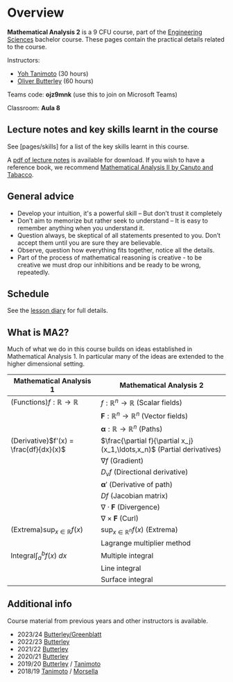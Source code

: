 # Overview

**Mathematical Analysis 2** is a 9 CFU course, part of the [Engineering Sciences](https://engineering-sciences.uniroma2.it/) bachelor course.
These pages contain the practical details related to the course.

Instructors:

- [Yoh Tanimoto](https://www.mat.uniroma2.it/~tanimoto/) (30 hours)
- [Oliver Butterley](https://www.mat.uniroma2.it/butterley/) (60 hours)

Teams code: **ojz9mnk** (use this to join on Microsoft Teams)

Classroom: **Aula 8**

## Lecture notes and key skills learnt in the course

See [pages/skills] for a list of the key skills learnt in this course.

A [pdf of lecture notes](https://www.mat.uniroma2.it/butterley/ma2.pdf) is available for download.
If you wish to have a reference book, we recommend [Mathematical Analysis II by Canuto and Tabacco](https://link.springer.com/book/10.1007/978-3-319-12757-6).

## General advice

- Develop your intuition, it's a powerful skill – But don’t trust it completely
- Don’t aim to memorize but rather seek to understand – It is easy to remember anything when you understand it.
- Question always, be skeptical of all statements presented to you. Don’t
  accept them until you are sure they are believable.
- Observe, question how everything fits together, notice all the details.
- Part of the process of mathematical reasoning is creative - to be creative we must drop our inhibitions and be ready to be wrong, repeatedly.

## Schedule

<!--
::: warning
This information is in the process of being updated.
:::

The material of the course is divided into six parts as listed below. Each part takes two weeks and is accompanied with a set of exercises. Mathematically the parts are intimately linked.

| Topic (2 weeks each)                      | Teaching period | Instructor |
| ----------------------------------------- | --------------- | ---------- |
| [Mathematical reasoning](/pages/part1.md) | 25 Sep - 6 Oct  | Butterley  |
| [Higher dimension](/pages/part2.md)       | 9 - 20 Oct      | Butterley  |
| [Extrema](/pages/part3.md)                | 23 Oct - 3 Nov  | Butterley  |
| [Line integrals](/pages/part4.md)         | 6 - 17 Nov      | Butterley  |
| [Multiple integrals](/pages/part5.md)     | 20 Nov - 1 Dec  | Greenblatt |
| [Surface integrals](/pages/part6.md)      | 4 - 15 Dec      | Greenblatt |
-->

See the [lesson diary](/pages/diary) for full details.

## What is MA2?

Much of what we do in this course builds on ideas established in Mathematical Analysis 1.
In particular many of the ideas are extended to the higher dimensional setting.

| Mathematical Analysis 1                  | Mathematical Analysis 2                                                 |
| ---------------------------------------- | ----------------------------------------------------------------------- |
| (Functions)$f:\mathbb{R} \to \mathbb{R}$ | $f:\mathbb{R}^n \to \mathbb{R}$ (Scalar fields)                         |
|                                          | $\mathbf{F}:\mathbb{R}^n \to \mathbb{R}^n$ (Vector fields)              |
|                                          | $\boldsymbol{\alpha}:\mathbb{R} \to \mathbb{R}^n$ (Paths)               |
| (Derivative)$f'(x) = \frac{df}{dx}(x)$   | $\frac{\partial f}{\partial x_j}(x_1,\ldots,x_n)$ (Partial derivatives) |
|                                          | $\nabla f$ (Gradient)                                                   |
|                                          | $D_v f$ (Directional derivative)                                        |
|                                          | $\boldsymbol{\alpha}'$ (Derivative of path)                             |
|                                          | $Df$ (Jacobian matrix)                                                  |
|                                          | $\nabla \cdot \mathbf{F}$ (Divergence)                                  |
|                                          | $\nabla \times \mathbf{F}$ (Curl)                                       |
| (Extrema)$\sup_{x\in \mathbb{R}} f(x)$   | $\sup_{x\in \mathbb{R}^n} f(x)$ (Extrema)                               |
|                                          | Lagrange multiplier method                                              |
| Integral$\int_{a}^{b} f(x) \ dx$         | Multiple integral                                                       |
|                                          | Line integral                                                           |
|                                          | Surface integral                                                        |

## Additional info

Course material from previous years and other instructors is available.

- 2023/24 [Butterley/Greenblatt](https://www.mat.uniroma2.it/butterley/archive/2023/MA2/)
- 2022/23 [Butterley](https://www.mat.uniroma2.it/butterley/archive/2022/MA2/)
- 2021/22 [Butterley](https://www.mat.uniroma2.it/butterley/archive/2021/MA2/)
- 2020/21 [Butterley](https://www.mat.uniroma2.it/butterley/archive/2020/MA2/)
- 2019/20 [Butterley](https://www.mat.uniroma2.it/butterley/archive/2019/MA2/) / [Tanimoto](http://www.mat.uniroma2.it/~tanimoto/teaching/2019MA2/2019MA2.html)
- 2018/19 [Tanimoto](http://www.mat.uniroma2.it/~tanimoto/teaching/2018MA2/2018MA2.html) / [Morsella](http://www.mat.uniroma2.it/~morsella/didattica/2018-19/didattica.html)
